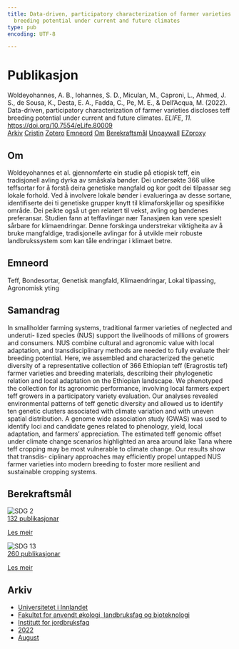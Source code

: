 ```yaml
---
title: Data-driven, participatory characterization of farmer varieties discloses teff
  breeding potential under current and future climates
type: pub
encoding: UTF-8

---
```

<h1>Publikasjon</h1>
<article id="csl-bib-container-FBT7R3SV" class="csl-bib-container">
  <div class="csl-bib-body"> <div class="csl-entry">Woldeyohannes, A. B., Iohannes, S. D., Miculan, M., Caproni, L., Ahmed, J. S., de Sousa, K., Desta, E. A., Fadda, C., Pe, M. E., &#38; Dell’Acqua, M. (2022). Data-driven, participatory characterization of farmer varieties discloses teff breeding potential under current and future climates. <i>ELIFE</i>, <i>11</i>. <a href="https://doi.org/10.7554/eLife.80009">https://doi.org/10.7554/eLife.80009</a></div> </div>
  <div class="csl-bib-buttons">
    <a href="#taxonomy-article-FBT7R3SV" alt="archive" class="csl-bib-button">Arkiv</a>
    <a href="https://app.cristin.no/results/show.jsf?id=2045479" alt="Cristin" class="csl-bib-button">Cristin</a>
    <a href="http://zotero.org/groups/5881554/items/FBT7R3SV" alt="Zotero" class="csl-bib-button">Zotero</a>
    <a href="#keywords-article-FBT7R3SV" alt="keywords" class="csl-bib-button">Emneord</a>
    <a href="#about-article-FBT7R3SV" alt="about_pub" class="csl-bib-button">Om</a>
    <a href="#sdg-article-FBT7R3SV" alt="sdg" class="csl-bib-button">Berekraftsmål</a>
    <a href="https://doi.org/10.7554/elife.80009" alt="Unpaywall" class="csl-bib-button">Unpaywall</a>
    <a href="https://doi.org/10.7554/elife.80009" alt="EZproxy" class="csl-bib-button">EZproxy</a>
  </div>
  <div id="csl-bib-meta-container-FBT7R3SV"></div>
</article>
<div id="csl-bib-meta-FBT7R3SV" class="csl-bib-meta">
  <article id="about-article-FBT7R3SV" class="about_pub-article">
    <h1>Om</h1>
    Woldeyohannes et al. gjennomførte ein studie på etiopisk teff, ein tradisjonell avling dyrka av småskala bønder. Dei undersøkte 366 ulike teffsortar for å forstå deira genetiske mangfald og kor godt dei tilpassar seg lokale forhold. Ved å involvere lokale bønder i evalueringa av desse sortane, identifiserte dei ti genetiske grupper knytt til klimaforskjellar og spesifikke område. Dei peikte også ut gen relatert til vekst, avling og bøndenes preferansar. Studien fann at teffavlingar nær Tanasjøen kan vere spesielt sårbare for klimaendringar. Denne forskinga understrekar viktigheita av å bruke mangfaldige, tradisjonelle avlingar for å utvikle meir robuste landbrukssystem som kan tåle endringar i klimaet betre.
  </article>
  <article id="keywords-article-FBT7R3SV" class="keywords-article">
    <h1>Emneord</h1>
    Teff, Bondesortar, Genetisk mangfald, Klimaendringar, Lokal tilpassing, Agronomisk yting
  </article>
  <article id="abstract-article-FBT7R3SV" class="abstract-article">
    <h1>Samandrag</h1>
    In smallholder farming systems, traditional farmer varieties of neglected and underuti- lized species (NUS) support the livelihoods of millions of growers and consumers. NUS combine cultural and agronomic value with local adaptation, and transdisciplinary methods are needed to fully evaluate their breeding potential. Here, we assembled and characterized the genetic diversity of a representative collection of 366 Ethiopian teff (Eragrostis tef) farmer varieties and breeding materials, describing their phylogenetic relation and local adaptation on the Ethiopian landscape. We phenotyped the collection for its agronomic performance, involving local farmers expert teff growers in a participatory variety evaluation. Our analyses revealed environmental patterns of teff genetic diversity and allowed us to identify ten genetic clusters associated with climate variation and with uneven spatial distribution. A genome wide association study (GWAS) was used to identify loci and candidate genes related to phenology, yield, local adaptation, and farmers’ appreciation. The estimated teff genomic offset under climate change scenarios highlighted an area around lake Tana where teff cropping may be most vulnerable to climate change. Our results show that transdis- ciplinary approaches may efficiently propel untapped NUS farmer varieties into modern breeding to foster more resilient and sustainable cropping systems.
  </article>
  <article id="sdg-article-FBT7R3SV" class="sdg-article">
    <h1>Berekraftsmål</h1>
    <div class="sdg-container"><div id="sdg2" class="sdg">
        <img src="{{< params subfolder >}}images/sdg/sdg02_nn.png" class="image" alt="SDG 2">
        <div class="sdg-overlay">
          <a href="{{< params subfolder >}}nn/archive/?sdg=2#archive" class="sdg-publication-count"><span>132</span> publikasjonar</a>
          <p><a href="https://fn.no/om-fn/fns-baerekraftsmaal/utrydde-sult?lang=nno-NO" class="sdg-read-more">Les meir</a></p>
        </div>
      </div> <div id="sdg13" class="sdg">
        <img src="{{< params subfolder >}}images/sdg/sdg13_nn.png" class="image" alt="SDG 13">
        <div class="sdg-overlay">
          <a href="{{< params subfolder >}}nn/archive/?sdg=13#archive" class="sdg-publication-count"><span>260</span> publikasjonar</a>
          <p><a href="https://fn.no/om-fn/fns-baerekraftsmaal/stoppe-klimaendringene?lang=nno-NO" class="sdg-read-more">Les meir</a></p>
        </div>
      </div></div>
  </article>
  <article id="taxonomy-article-FBT7R3SV" class="taxonomy-article">
    <h1>Arkiv</h1>
    <ul>
      <li><a href="{{< params subfolder >}}nn/archive/?key=3DCRN523">Universitetet i Innlandet</a></li>
      <li><a href="{{< params subfolder >}}nn/archive/?key=T77LXH6D">Fakultet for anvendt økologi, landbruksfag og bioteknologi</a></li>
      <li><a href="{{< params subfolder >}}nn/archive/?key=SSN4QLEC">Institutt for jordbruksfag</a></li>
      <li><a href="{{< params subfolder >}}nn/archive/?key=C4HESJUC">2022</a></li>
      <li><a href="{{< params subfolder >}}nn/archive/?key=GTES7X9A">August</a></li>
    </ul>
  </article>
</div>
